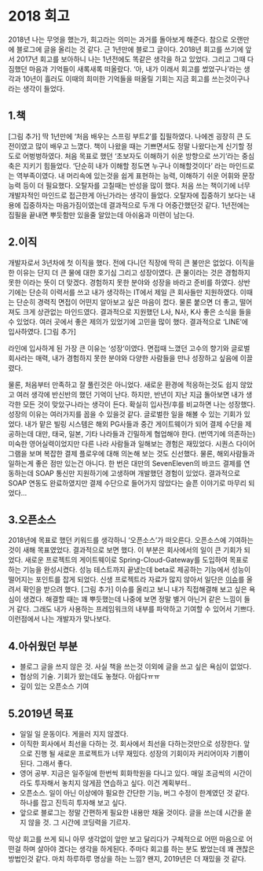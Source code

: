 # 2018 회고
2018년 나는 무엇을 했는가, 회고라는 의미는 과거를 돌아보게 해준다.
참으로 오랜만에 블로그에 글을 올리는 것 같다. 근 1년만에 블로그 글이다.
2018년 회고를 쓰기에 앞서 2017년 회고를 보아하니 나는 1년전에도 똑같은 생각을 하고 있었다. 그리고 그때 다짐했던 마음과 기억들이 새록새록 떠올랐다. ‘아, 내가 이래서 회고를 썼었구나’라는 생각과 10년이 흘러도 이때의 희미한 기억들을 떠올릴 기회는 지금 회고를 쓰는것이구나 라는 생각이 들었다.

## 1.책
[그림 추가]
딱 1년만에 ‘처음 배우는 스프링 부트2’를 집필하였다. 나에겐 굉장히 큰 도전이였고 많이 배우고 느꼈다. 책이 나왔을 때는 기쁘면서도 정말 나왔다는게 신기할 정도로 어벙벙하였다. 처음 목표로 했던 ‘초보자도 이해하기 쉬운 방향으로 쓰기’라는 중심축은 지키기 힘들었다. ‘단순히 내가 이해할 정도면 누구나 이해할것이다’ 라는 마인드로는 역부족이였다. 내 머리속에 있는것을 쉽게 표현하는 능력, 이해하기 쉬운 어휘와 문장 능력 등이 더 필요했다.
오탈자를 고칠때는 반성을 많이 했다. 처음 쓰는 책이기에 너무 개발자적인 마인드로 접근한게 아닌가라는 생각이 들었다. 오탈자에 집중하기 보다는 내용에 집중하자는 마음가짐이였는데 결과적으로 두개 다 어중간했던것 같다.
1년전에는 집필을 끝내면 뿌듯함만 있을줄 알았는데 아쉬움과 미련이 남는다.

## 2.이직
개발자로서 3년차에 첫 이직을 했다. 전에 다니던 직장에 딱히 큰 불만은 없었다. 이직을 한 이유는 단지 더 큰 물에 대한 호기심 그리고 성장이였다. 큰 물이라는 것은 경험하지 못한 이라는 뜻이 더 맞겠다. 경험하지 못한 분야와 성장을 바라고 준비를 하였다. 상반기에는 단순히 이력서를 쓰고 내가 생각하는 IT에서 제일 큰 회사들만 지원하였다. 이때는 단순히 경력직 면접이 어떤지 알아보고 싶은 마음이 컸다. 물론 붙으면 더 좋고, 떨어져도 크게 상관없는 마인드였다. 결과적으로 지원했던 L사, N사, K사 좋은 소식을 들을 수 있었다.
여러 곳에서 좋은 제의가 있었기에 고민을 많이 했다. 결과적으로 ‘LINE’에 입사하였다.
[그림 추가]

라인에 입사하게 된 가장 큰 이유는 ‘성장’이였다. 면접때 느꼈던 고수의 향기와 글로벌 회사라는 매력, 내가 경험하지 못한 분야와 다양한 사람들을 만나 성장하고 싶음에 이끌렸다.

물론, 처음부터 만족하고 잘 풀린것은 아니었다. 새로운 환경에 적응하는것도 쉽지 않았고 여러 생각에 반신반의 했던 기억이 난다. 하지만, 반년이 지난 지금 돌아보면 내가 생각한 모든 것이 맞았구나라는 생각이 든다. 확실히 입사전/후를 비교하면 나는 성장했다.
성장의 이유는 여러가지를 꼽을 수 있을것 같다.
글로벌한 일을 해볼 수 있는 기회가 있었다. 내가 맡은 빌링 시스템은 해외 PG사들과 중간 게이트웨이가 되어 결제 수단을 제공하는데 대만, 태국, 일본, 기타 나라들과 긴밀하게 협업해야 한다. (번역기에 의존하는) 미숙한 영어실력이었지만 다른 나라 사람들과 일해보는 경험은 재밌었다. 시퀀스 다이어그램을 보며 복잡한 결제 플로우에 대해 의논해 보는 것도 신선했다.
물론, 해외사람들과 일하는게 좋은 점만 있는건 아니다. 한 번은 대만의 SevenEleven의 바코드 결제를 연동하는데 SOAP 통신만 지원하기에 고생하며 개발했던 경험이 있었다. 결과적으로 SOAP 연동도 완료하였지만 결제 수단으로 들어가지 않았다는 슬픈 이야기로 마무리 되었다...

## 3.오픈소스
2018년에 목표로 했던 키워드를 생각하니 ‘오픈소스’가 떠오른다. 오픈소스에 기여하는 것이 새해 목표였었다. 결과적으로 보면 했다.
이 부분은 회사에서의 일이 큰 기회가 되었다. 새로운 프로젝트의 게이트웨이로 Spring-Cloud-Gateway를 도입하여 목표로 하는 기능을 완성시켰다. 성능 테스트까지 끝냈는데 beta로 제공하는 기능에서 성능이 떨어지는 포인트를 잡게 되었다. 신생 프로젝트라 자료가 많지 않아서 일단은 [이슈](https://github.com/spring-cloud/spring-cloud-gateway/issues/760)를 올려서 확인을 받으려 했다.
[그림 추가]
이슈를 올리고 보니 내가 직접해결해 보고 싶은 욕심이 생겼다. 해결할 때는 꽤 뿌듯했는데 나중에 보면 정말 별거 아닌거 같은 느낌이 들거 같다. 그래도 내가 사용하는 프레임워크의 내부를 파악하고 기여할 수 있어서 기쁘다. 이런점에서 나는 개발자가 맞나보다.

## 4.아쉬웠던 부분
- 블로그 글을 쓰지 않은 것. 사실 책을 쓰는것 이외에 글을 쓰고 싶은 욕심이 없었다.
- 협상의 기술. 기회가 왔는데도 놓쳤다. 아쉽다ㅠㅠ
- 깊이 있는 오픈소스 기여

## 5.2019년 목표
- 일일 일 운동이다. 게을러 지지 않겠다.
- 이직한 회사에서 최선을 다하는 것. 회사에서 최선을 다하는것만으로 성장한다. 앞으로 진행 될 새로운 프로젝트가 너무 재밌다. 성장의 기회이자 커리어이자 기쁨이 된다. 그래서 좋다.
- 영어 공부. 지금은 일주일에 한번씩 회화학원을 다니고 있다. 매일 조금씩의 시간이라도 투자해서 놓치지 않게끔 연습하고 싶다. 이건 계획부터..
- 오픈소스. 일이 아닌 이상에야 필요한 간단한 기능, 버그 수정이 한계였던 것 같다. 하나를 잡고 진득히 투자해 보고 싶다.
- 앞으로 블로그는 정말 간편하게 필요한 내용만 채울 것이다. 글을 쓰는데 시간을 쏟지 않을 것. 그 시간에 코딩력을 기르자.


막상 회고를 쓰게 되니 아무 생각없이 앞만 보고 달리다가 구체적으로 어떤 마음으로 어떤걸 하며 살아야 겠다는 생각을 하게된다. 주마다 회고를 하는 분도 봤었는데 꽤 괜찮은 방법인것 같다. 마치 하루하루 명상을 하는 느낌? 왠지, 2019년은 더 재밌을 것 같다.
